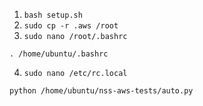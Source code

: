 1. `bash setup.sh`
2. `sudo cp -r .aws /root`
3. `sudo nano /root/.bashrc`
```
. /home/ubuntu/.bashrc
```
4. `sudo nano /etc/rc.local`
```
python /home/ubuntu/nss-aws-tests/auto.py
```
